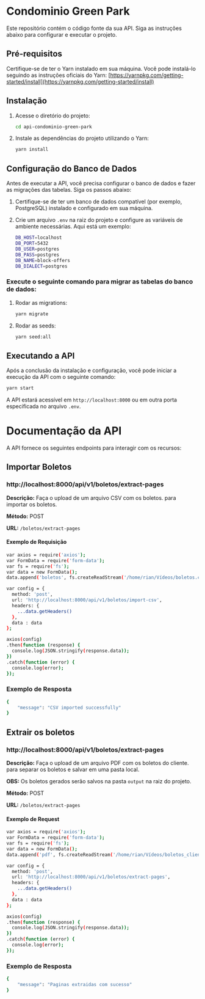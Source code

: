 # Condominio Green Park

Este repositório contém o código fonte da sua API. Siga as instruções abaixo para configurar e executar o projeto.

## Pré-requisitos

Certifique-se de ter o Yarn instalado em sua máquina. Você pode instalá-lo seguindo as instruções oficiais do Yarn: [https://yarnpkg.com/getting-started/install](https://yarnpkg.com/getting-started/install)

## Instalação

1. Acesse o diretório do projeto:

    ```bash
    cd api-condominio-green-park
    ```

2. Instale as dependências do projeto utilizando o Yarn:

    ```bash
    yarn install
    ```

## Configuração do Banco de Dados

Antes de executar a API, você precisa configurar o banco de dados e fazer as migrações das tabelas. Siga os passos abaixo:

1. Certifique-se de ter um banco de dados compatível (por exemplo, PostgreSQL) instalado e configurado em sua máquina.

2. Crie um arquivo `.env` na raiz do projeto e configure as variáveis de ambiente necessárias. Aqui está um exemplo:

    ```bash
    DB_HOST=localhost
    DB_PORT=5432
    DB_USER=postgres
    DB_PASS=postgres
    DB_NAME=block-offers
    DB_DIALECT=postgres
    ```

### Execute o seguinte comando para migrar as tabelas do banco de dados:

1. Rodar as migrations:

    ```bash
    yarn migrate
    ```

2. Rodar as seeds:

    ```bash
    yarn seed:all
    ```

## Executando a API

Após a conclusão da instalação e configuração, você pode iniciar a execução da API com o seguinte comando:

```bash
yarn start
```

A API estará acessível em `http://localhost:8000` ou em outra porta especificada no arquivo `.env`.

# Documentação da API

A API fornece os seguintes endpoints para interagir com os recursos:

## Importar Boletos

### http://localhost:8000/api/v1/boletos/extract-pages

**Descrição:** Faça o upload de um arquivo CSV com os boletos. para importar os boletos.

**Método:** POST

**URL:** `/boletos/extract-pages`

#### Exemplo de Requisição

```bash
var axios = require('axios');
var FormData = require('form-data');
var fs = require('fs');
var data = new FormData();
data.append('boletos', fs.createReadStream('/home/rian/Vídeos/boletos.csv'));

var config = {
  method: 'post',
  url: 'http://localhost:8000/api/v1/boletos/import-csv',
  headers: {
    ...data.getHeaders()
  },
  data : data
};

axios(config)
.then(function (response) {
  console.log(JSON.stringify(response.data));
})
.catch(function (error) {
  console.log(error);
});
```

### Exemplo de Resposta

```bash
{
    "message": "CSV imported successfully"
}
```

## Extrair os boletos

### http://localhost:8000/api/v1/boletos/extract-pages

**Descrição:** Faça o upload de um arquivo PDF com os boletos do cliente. para separar os boletos e salvar em uma pasta local.

**OBS:** Os boletos gerados serão salvos na pasta `output` na raiz do projeto.

**Método:** POST

**URL:** `/boletos/extract-pages`

#### Exemplo de Request

```bash
var axios = require('axios');
var FormData = require('form-data');
var fs = require('fs');
var data = new FormData();
data.append('pdf', fs.createReadStream('/home/rian/Vídeos/boletos_cliente.pdf'));

var config = {
  method: 'post',
  url: 'http://localhost:8000/api/v1/boletos/extract-pages',
  headers: {
    ...data.getHeaders()
  },
  data : data
};

axios(config)
.then(function (response) {
  console.log(JSON.stringify(response.data));
})
.catch(function (error) {
  console.log(error);
});
```

### Exemplo de Resposta

```bash
{
    "message": "Paginas extraidas com sucesso"
}
```
